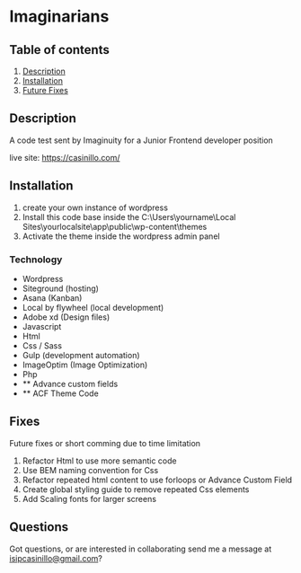 # Imaginarians

## Table of contents

1. [Description](#Description)
2. [Installation](#Instructions)
3. [Future Fixes](#Fixes)

## Description

A code test sent by Imaginuity for a Junior Frontend developer position

live site: https://casinillo.com/

## Installation

1. create your own instance of wordpress
2. Install this code base inside the  C:\Users\yourname\Local Sites\yourlocalsite\app\public\wp-content\themes
3. Activate the theme inside the wordpress admin panel

### Technology

- Wordpress
- Siteground (hosting)
- Asana (Kanban)
- Local by flywheel (local development)
- Adobe xd (Design files)
- Javascript
- Html
- Css / Sass
- Gulp (development automation)
- ImageOptim (Image Optimization) 
- Php
- ** Advance custom fields
- ** ACF Theme Code


## Fixes

Future fixes or short comming due to time limitation
1. Refactor Html to use more semantic code
2. Use BEM naming convention for Css
3. Refactor repeated html content to use forloops or Advance Custom Field
4. Create global styling guide to remove repeated Css elements
5. Add Scaling fonts for larger screens

## Questions

Got questions, or are interested in collaborating send me a message at isipcasinillo@gmail.com?
